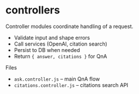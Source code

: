 # controllers

Controller modules coordinate handling of a request.

- Validate input and shape errors
- Call services (OpenAI, citation search)
- Persist to DB when needed
- Return `{ answer, citations }` for QnA

Files
- `ask.controller.js` – main QnA flow
- `citations.controller.js` – citations search API